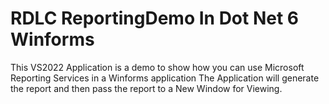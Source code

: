 # RDLC ReportingDemo In Dot Net 6 Winforms 

This VS2022 Application is a demo to show how you can use Microsoft Reporting Services in a Winforms application
The Application will generate the report and then pass the report to a New Window for Viewing.


